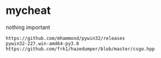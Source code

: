 # mycheat
nothing important
```
https://github.com/mhammond/pywin32/releases
pywin32-227.win-amd64-py3.8
https://github.com/frk1/hazedumper/blob/master/csgo.hpp
```


